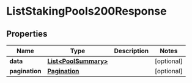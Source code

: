 

# ListStakingPools200Response


## Properties

| Name | Type | Description | Notes |
|------------ | ------------- | ------------- | -------------|
|**data** | [**List&lt;PoolSummary&gt;**](PoolSummary.md) |  |  [optional] |
|**pagination** | [**Pagination**](Pagination.md) |  |  [optional] |



